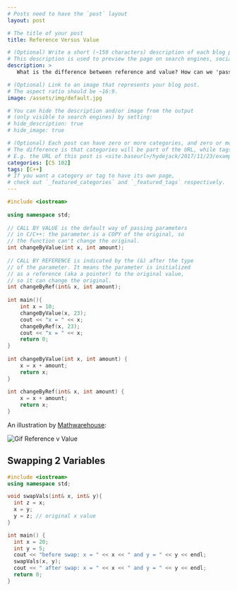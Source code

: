 ```yaml
---
# Posts need to have the `post` layout
layout: post

# The title of your post
title: Reference Versus Value

# (Optional) Write a short (~150 characters) description of each blog post.
# This description is used to preview the page on search engines, social media, etc.
description: >
   What is the difference between reference and value? How can we 'pass by reference' versus 'pass by value'?

# (Optional) Link to an image that represents your blog post.
# The aspect ratio should be ~16:9.
image: /assets/img/default.jpg

# You can hide the description and/or image from the output
# (only visible to search engines) by setting:
# hide_description: true
# hide_image: true

# (Optional) Each post can have zero or more categories, and zero or more tags.
# The difference is that categories will be part of the URL, while tags will not.
# E.g. the URL of this post is <site.baseurl>/hydejack/2017/11/23/example-content/
categories: [CS 102]
tags: [C++]
# If you want a category or tag to have its own page,
# check out `_featured_categories` and `_featured_tags` respectively.
---
```


```cpp
#include <iostream> 
 
using namespace std; 
 
// CALL BY VALUE is the default way of passing parameters 
// in C/C++: the parameter is a COPY of the original, so 
// the function can't change the original. 
int changeByValue(int x, int amount); 
 
// CALL BY REFERENCE is indicated by the (&) after the type 
// of the parameter. It means the parameter is initialized 
// as a reference (aka a pointer) to the original value,  
// so it can change the original. 
int changeByRef(int& x, int amount); 
 
int main(){   
    int x = 10; 
    changeByValue(x, 23);   
    cout << "x = " << x; 
    changeByRef(x, 23); 
    cout << "x = " << x; 
    return 0; 
} 
 
int changeByValue(int x, int amount) {
    x = x + amount;   
    return x; 
} 
 
int changeByRef(int& x, int amount) {   
    x = x + amount;   
    return x; 
} 
```

An illustration by [Mathwarehouse](https://www.google.com/url?sa=i&source=images&cd=&cad=rja&uact=8&ved=2ahUKEwjX2ujDldfhAhWnnuAKHRnxB7gQjRx6BAgBEAQ&url=https%3A%2F%2Fwww.mathwarehouse.com%2Fprogramming%2Fpassing-by-value-vs-by-reference-visual-explanation.php&psig=AOvVaw2uKT8KMQlgWiTqhZDVKb-a&ust=1555591510322839): 

![Gif Reference v Value](https://www.mathwarehouse.com/programming/images/pass-by-reference-vs-pass-by-value-animation.gif)

## Swapping 2 Variables

```cpp
#include <iostream>
using namespace std;

void swapVals(int& x, int& y){
  int z = x;
  x = y;
  y = z; // original x value
}

int main() {
  int x = 20;
  int y = 5;
  cout << "before swap: x = " << x << " and y = " << y << endl;
  swapVals(x, y);
  cout << " after swap: x = " << x << " and y = " << y << endl;
  return 0;
}
```
